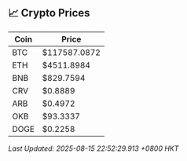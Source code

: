 ## 📈 Crypto Prices

| Coin | Price |
| ---- | ----- |
| BTC | $117587.0872 |
| ETH | $4511.8984 |
| BNB | $829.7594 |
| CRV | $0.8889 |
| ARB | $0.4972 |
| OKB | $93.3337 |
| DOGE | $0.2258 |

_Last Updated: 2025-08-15 22:52:29.913 +0800 HKT_